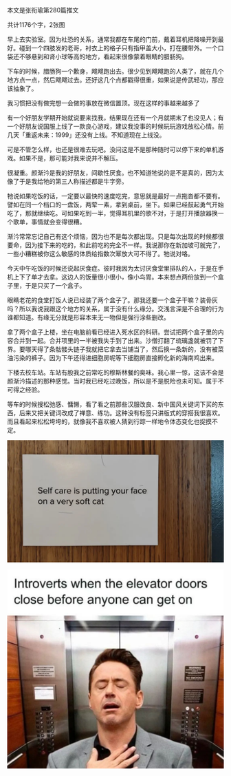本文是张衔瑜第280篇推文

共计1176个字，2张图

早上去实验室。因为社恐的关系，通常我都在车尾的门前，戴着耳机把降噪开到最好。碰到一个四肢发的老哥，衬衣上的格子只有指甲盖大小，打在腰带外。一个口袋还不够悬到和肾小球等高的地方，看起来很像蒙着眼睛的腊肠狗。

下车的时候，腊肠狗一个歉身，飕飕跑出去。很少见到飕飕跑的人类了，就在几个地方点一点，然后飕飕过去。还好这几个点都戳得很重，如果说是传武轻功，那应该抽象了。

我习惯把没有做完想一会做的事放在微信置顶。现在这样的事越来越多了

有一个好朋友学期开始就说要来找我，结果现在还有一个月就期末了也没见人；有一个好朋友说国服上线了一款良心游戏，建议我没事的时候玩玩游戏放松心情。前几天「重返未来：1999」还没有上线。不知道现在上线没。

可是不管怎么样，也还是很难去玩吧。没问这是不是那种随时可以停下来的单机游戏。如果不是，那可能对我来说并不解压。

很凝重。颜渐汵是我的好朋友，间歇性厌食。也不知道牠说的是不是真的，因为太像了于是我给牠的第三人称描述都是牛字旁。

牠说如果吃饭的话，一定要以最快的速度吃完，意思就是最好一点拖沓都不要有。譬如在同一个档口的一盘饭，两荤一素，拿到桌前，坐下。如果已经鼓起勇气开始吃了，那就继续吃。可如果吃到一半，觉得耳机里的歌不对，于是打开播放器换一个歌单，事情就会变得很糟。

渐汵常常忘记自己有这个烦恼，因为也不是每次都出现。只是每次出现的时候都很要命，因为接下来的吃的，和此前吃的完全不一样。我说那你在新加坡可就完了，一些小糟糕被你这么敏感的体质给指数次幂放大可不得了。牠说对咯。

今天中午吃饭的时候还说起厌食症。彼时我因为太讨厌食堂里排队的人，于是在手机上下了单才去拿。这边人的饭量很小很小，像小鸟胃。本来想点两份放到一个盒子里，于是只买了一个盒子。

眼睛老花的食堂打饭人说已经装了两个盒子了。那我还要一个盒子干嘛？装骨灰吗？所以我说我跟这个地方的关系，属于没有什么缘分。交浅言深是不合理的行为谁都知道。有缘无分就是形容本来无一物但是强行涂些删改。

拿了两个盒子上楼，坐在电脑前看已经进入死水区的科研。尝试把两个盒子里的内容合并到一起。合并项里的一半被我失手到了出来。沙僧打翻了琉璃盏就被罚了下界。要哪天得了条骷髅头链子我就把它拿去当铺当了，然后换一条新的，没有被菜油污染的裤子。因为下午还得进细胞房呢等下细胞房直接孵化新的海南鸡出来。

下楼去校车站。车站有股我之前常吃的穆斯林餐的臭味。我心里一惊，这该不会是颜渐汵描述的那种感觉。当时我已经吃过晚饭，所以是不是脱险也未可知。属于不可得之经验。

等车的时候搜松弛感、慵懒，看了看之前那些汉服改良、新中国风关键词下买的东西，后来又把关键词改成了禅意、练功。这种没有标签只讲版式的穿搭我很喜欢。而且看起来松松垮垮的，就像我不喜欢被人猜到行踪一样地令体态变化也捉摸不定。

![](./images/img_001.jpeg)

![](./images/img_002.jpeg)
